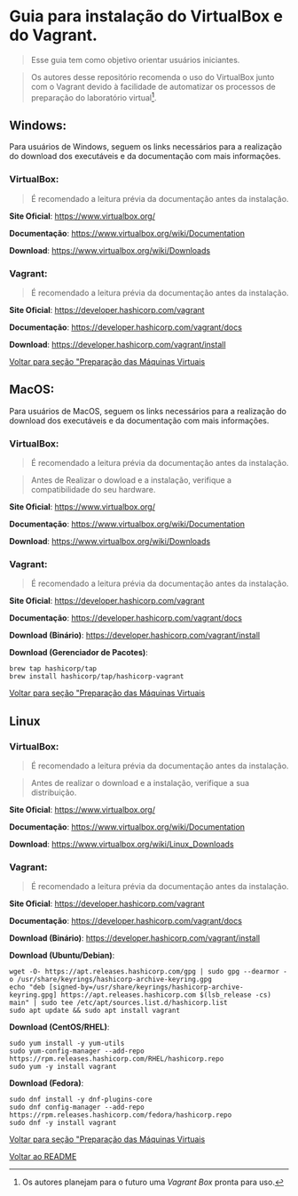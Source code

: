 # Guia para instalação do VirtualBox e do Vagrant.

> Esse guia tem como objetivo orientar usuários iniciantes.

> Os autores desse repositório recomenda o uso do VirtualBox junto com o Vagrant devido à facilidade de automatizar os processos de preparação do laboratório virtual[^1].

## Windows:

Para usuários de Windows, seguem os links necessários para a realização do download dos executáveis e da documentação com mais informações.

### VirtualBox:

> É recomendado a leitura prévia da documentação antes da instalação.

**Site Oficial**: https://www.virtualbox.org/

**Documentação**: https://www.virtualbox.org/wiki/Documentation

**Download**: https://www.virtualbox.org/wiki/Downloads


### Vagrant:

> É recomendado a leitura prévia da documentação antes da instalação.

**Site Oficial**: https://developer.hashicorp.com/vagrant

**Documentação**: https://developer.hashicorp.com/vagrant/docs

**Download**: https://developer.hashicorp.com/vagrant/install

[Voltar para seção "Preparação das Máquinas Virtuais ](https://github.com/pserpaschiavo/IDS-DDoS-Sim?tab=readme-ov-file#prepara%C3%A7%C3%A3o-das-m%C3%A1quinas-virtuais)


## MacOS:

Para usuários de MacOS, seguem os links necessários para a realização do download dos executáveis e da documentação com mais informações.

### VirtualBox:

> É recomendado a leitura prévia da documentação antes da instalação.

> Antes de Realizar o dowload e a instalação, verifique a compatibilidade do seu hardware.

**Site Oficial**: https://www.virtualbox.org/

**Documentação**: https://www.virtualbox.org/wiki/Documentation

**Download**: https://www.virtualbox.org/wiki/Downloads


### Vagrant:

> É recomendado a leitura prévia da documentação antes da instalação.

**Site Oficial**: https://developer.hashicorp.com/vagrant

**Documentação**: https://developer.hashicorp.com/vagrant/docs

**Download (Binário)**: https://developer.hashicorp.com/vagrant/install 

**Download (Gerenciador de Pacotes)**:
```
brew tap hashicorp/tap
brew install hashicorp/tap/hashicorp-vagrant
```

[Voltar para seção "Preparação das Máquinas Virtuais ](https://github.com/pserpaschiavo/IDS-DDoS-Sim?tab=readme-ov-file#prepara%C3%A7%C3%A3o-das-m%C3%A1quinas-virtuais)

## Linux

### VirtualBox:

> É recomendado a leitura prévia da documentação antes da instalação.

> Antes de realizar o download e a instalação, verifique a sua distribuição.

**Site Oficial**: https://www.virtualbox.org/

**Documentação**: https://www.virtualbox.org/wiki/Documentation

**Download**: https://www.virtualbox.org/wiki/Linux_Downloads

### Vagrant:

> É recomendado a leitura prévia da documentação antes da instalação.

**Site Oficial**: https://developer.hashicorp.com/vagrant

**Documentação**: https://developer.hashicorp.com/vagrant/docs

**Download (Binário)**: https://developer.hashicorp.com/vagrant/install

**Download (Ubuntu/Debian)**:

```
wget -O- https://apt.releases.hashicorp.com/gpg | sudo gpg --dearmor -o /usr/share/keyrings/hashicorp-archive-keyring.gpg
echo "deb [signed-by=/usr/share/keyrings/hashicorp-archive-keyring.gpg] https://apt.releases.hashicorp.com $(lsb_release -cs) main" | sudo tee /etc/apt/sources.list.d/hashicorp.list
sudo apt update && sudo apt install vagrant
```

**Download (CentOS/RHEL)**:

```
sudo yum install -y yum-utils
sudo yum-config-manager --add-repo https://rpm.releases.hashicorp.com/RHEL/hashicorp.repo
sudo yum -y install vagrant
```

**Download (Fedora)**:

```
sudo dnf install -y dnf-plugins-core
sudo dnf config-manager --add-repo https://rpm.releases.hashicorp.com/fedora/hashicorp.repo
sudo dnf -y install vagrant
```

[Voltar para seção "Preparação das Máquinas Virtuais ](https://github.com/pserpaschiavo/IDS-DDoS-Sim?tab=readme-ov-file#prepara%C3%A7%C3%A3o-das-m%C3%A1quinas-virtuais)

[Voltar ao README](https://github.com/pserpaschiavo/IDS-DDoS-Sim?tab=readme-ov-file#ids-ddos-sim)

[^1]: Os autores planejam para o futuro uma *Vagrant Box* pronta para uso.